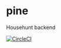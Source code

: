 # pine
Househunt backend  

[![CircleCI](https://circleci.com/gh/ceelogre/pine.svg?style=svg&circle-token=e3fc3418df3607de2fa295612bb889aad3790d50)](https://circleci.com/gh/ceelogre/pine)